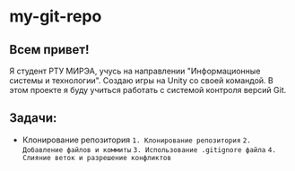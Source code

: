 # my-git-repo
## Всем привет! 
Я студент РТУ МИРЭА, учусь на направлении "Информационные системы и технологии". Создаю игры на Unity со своей командой. В этом проекте я буду учиться работать с системой контроля версий Git.
## Задачи:

* Клонирование репозитория
`1. Клонирование репозитория` 
`2. Добавление файлов и коммиты`
`3. Использование .gitignore файла` 
`4. Слияние веток и разрешение конфликтов` 

